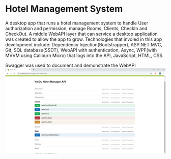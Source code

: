 # Hotel Management System

A desktop app that runs a hotel management system to handle User authorization and permission, manage Rooms, Clients, CheckIn and CheckOut. A middle WebAPI layer that can service a desktop application was created to allow the app to grow. Technologies that involed in this app development include: Dependency Injection(Bootstrapper), ASP.NET MVC, Git, SQL database(SSDT), WebAPI with authentication, Async, WPF(with MVVM using Caliburn Micro) that logs into the API, JavaScript, HTML, CSS.

Swagger was used to document and demonstrate the WebAPI
<img src="./Images/WebAPI.png">
